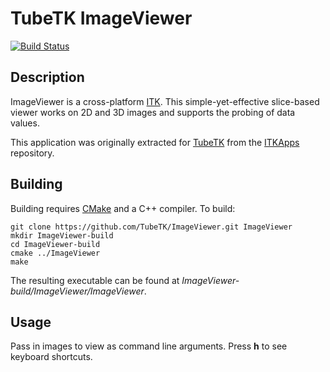 TubeTK ImageViewer
==================

[![Build Status](https://travis-ci.org/TubeTK/ImageViewer.png?branch=master)](https://travis-ci.org/TubeTK/ImageViewer)

Description
-----------

ImageViewer is a cross-platform [ITK](http://www.itk.org). This simple-yet-effective slice-based viewer works on 2D and 3D images and supports the probing of data values.

This application was originally extracted for [TubeTK](http://www.tubetk.org) from the [ITKApps](http://itk.org/ITKApps.git) repository.

Building
--------

Building requires [CMake](http://www.cmake.org) and a C++ compiler. To build:

```shell
git clone https://github.com/TubeTK/ImageViewer.git ImageViewer
mkdir ImageViewer-build
cd ImageViewer-build
cmake ../ImageViewer
make
```

The resulting executable can be found at *ImageViewer-build/ImageViewer/ImageViewer*.

Usage
-----

Pass in images to view as command line arguments. Press **h** to see keyboard shortcuts.

